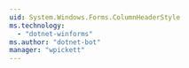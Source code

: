 ```yaml
---
uid: System.Windows.Forms.ColumnHeaderStyle
ms.technology: 
  - "dotnet-winforms"
ms.author: "dotnet-bot"
manager: "wpickett"
---
```

